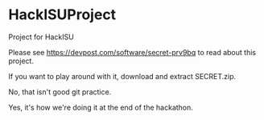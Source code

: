 # HackISUProject
Project for HackISU

Please see https://devpost.com/software/secret-prv9bq to read about this project.

If you want to play around with it, download and extract SECRET.zip.

No, that isn't good git practice.

Yes, it's how we're doing it at the end of the hackathon.
